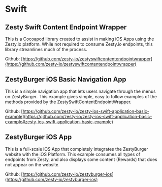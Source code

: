 # Swift

## Zesty Swift Content Endpoint Wrapper

This is a [Cocoapod](https://cocoapods.org) library created to assist in making iOS Apps using the Zesty.io platform. While not required to consume Zesty.io endpoints, this library streamlines much of the process.

Github: [https://github.com/zesty-io/zestyswiftcontentendpointwrapper](https://github.com/zesty-io/zestyswiftcontentendpointwrapper)

## ZestyBurger iOS Basic Navigation App

This is a simple navigation app that lets users navigate through the menus on ZestyBurger. This example gives simple, easy to follow examples of the methods provided by the ZestySwiftContentEndpointWrapper.

Github: [https://github.com/zesty-io/zesty-ios-swift-application-basic-example](https://github.com/zesty-io/zesty-ios-swift-application-basic-example#zesty-ios-swift-application-basic-example)

## ZestyBurger iOS App

This is a full-scale iOS App that completely integrates the ZestyBurger website with the iOS Platform. This example consumes all types of endpoints from Zesty, and also displays some content \(Rewards\) that does not appear on the website.

Github: [https://github.com/zesty-io/zestyburger-ios](https://github.com/zesty-io/zestyburger-ios)
